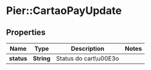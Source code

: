 # Pier::CartaoPayUpdate

## Properties
Name | Type | Description | Notes
------------ | ------------- | ------------- | -------------
**status** | **String** | Status do cart\u00E3o | 


